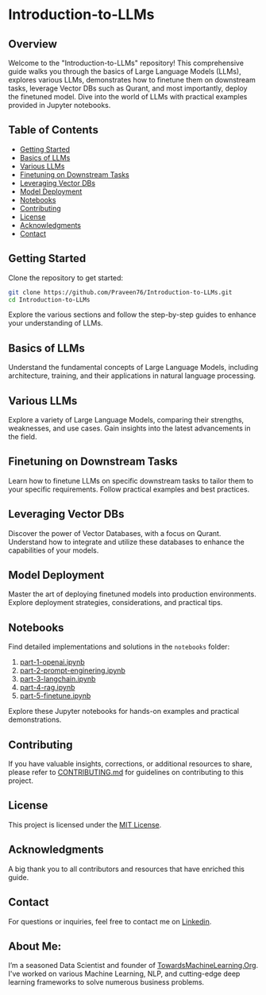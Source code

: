# Introduction-to-LLMs

## Overview

Welcome to the "Introduction-to-LLMs" repository! This comprehensive guide walks you through the basics of Large Language Models (LLMs), explores various LLMs, demonstrates how to finetune them on downstream tasks, leverage Vector DBs such as Qurant, and most importantly, deploy the finetuned model. Dive into the world of LLMs with practical examples provided in Jupyter notebooks.

## Table of Contents

- [Getting Started](#getting-started)
- [Basics of LLMs](#basics-of-llms)
- [Various LLMs](#various-llms)
- [Finetuning on Downstream Tasks](#finetuning-on-downstream-tasks)
- [Leveraging Vector DBs](#leveraging-vector-dbs)
- [Model Deployment](#model-deployment)
- [Notebooks](#notebooks)
- [Contributing](#contributing)
- [License](#license)
- [Acknowledgments](#acknowledgments)
- [Contact](#contact)

## Getting Started

Clone the repository to get started:

```bash
git clone https://github.com/Praveen76/Introduction-to-LLMs.git
cd Introduction-to-LLMs
```

Explore the various sections and follow the step-by-step guides to enhance your understanding of LLMs.

## Basics of LLMs

Understand the fundamental concepts of Large Language Models, including architecture, training, and their applications in natural language processing.

## Various LLMs

Explore a variety of Large Language Models, comparing their strengths, weaknesses, and use cases. Gain insights into the latest advancements in the field.

## Finetuning on Downstream Tasks

Learn how to finetune LLMs on specific downstream tasks to tailor them to your specific requirements. Follow practical examples and best practices.

## Leveraging Vector DBs

Discover the power of Vector Databases, with a focus on Qurant. Understand how to integrate and utilize these databases to enhance the capabilities of your models.

## Model Deployment

Master the art of deploying finetuned models into production environments. Explore deployment strategies, considerations, and practical tips.

## Notebooks

Find detailed implementations and solutions in the `notebooks` folder:

1. [part-1-openai.ipynb](notebooks/part-1-openai.ipynb)
2. [part-2-prompt-enginering.ipynb](notebooks/part-2-prompt-enginering.ipynb)
3. [part-3-langchain.ipynb](notebooks/part-3-langchain.ipynb)
4. [part-4-rag.ipynb](notebooks/part-4-rag.ipynb)
5. [part-5-finetune.ipynb](notebooks/part-5-finetune.ipynb)

Explore these Jupyter notebooks for hands-on examples and practical demonstrations.

## Contributing

If you have valuable insights, corrections, or additional resources to share, please refer to [CONTRIBUTING.md](CONTRIBUTING.md) for guidelines on contributing to this project.

## License

This project is licensed under the [MIT License](LICENSE).

## Acknowledgments

A big thank you to all contributors and resources that have enriched this guide.

## Contact

For questions or inquiries, feel free to contact me on [Linkedin](https://www.linkedin.com/in/praveen-kumar-anwla-49169266/).

## **About Me**:
I’m a seasoned Data Scientist and founder of [TowardsMachineLearning.Org](https://towardsmachinelearning.org/). I've worked on various Machine Learning, NLP, and cutting-edge deep learning frameworks to solve numerous business problems.
